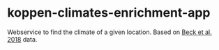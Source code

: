 koppen-climates-enrichment-app
===============================

Webservice to find the climate of a given location. 
Based on [Beck et al. 2018](https://www.ncbi.nlm.nih.gov/pmc/articles/PMC6207062/ ) data.
